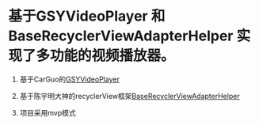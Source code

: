 
# 基于GSYVideoPlayer 和 BaseRecyclerViewAdapterHelper 实现了多功能的视频播放器。 #

1. 基于CarGuo的[GSYVideoPlayer](https://github.com/CarGuo/GSYVideoPlayer)


2. 基于陈宇明大神的recyclerView框架[BaseRecyclerViewAdapterHelper](https://github.com/CymChad/BaseRecyclerViewAdapterHelper "BaseRecyclerViewAdapterHelper")

3. 项目采用mvp模式